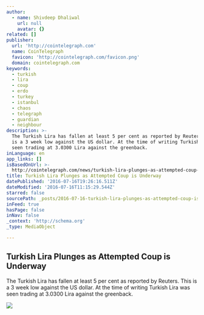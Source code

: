 ```yaml
---
author:
  - name: Shivdeep Dhaliwal
    url: null
    avatar: {}
related: []
publisher:
  url: 'http://cointelegraph.com'
  name: CoinTelegraph
  favicon: 'http://cointelegraph.com/favicon.png'
  domain: cointelegraph.com
keywords:
  - turkish
  - lira
  - coup
  - erdo
  - turkey
  - istanbul
  - chaos
  - telegraph
  - guardian
  - neighbour
description: >-
  The Turkish Lira has fallen at least 5 per cent as reported by Reuters. This
  is a 3 week low against the US dollar. At the time of writing Turkish Lira was
  seen trading at 3.0300 Lira against the greenback.
inLanguage: en
app_links: []
isBasedOnUrl: >-
  http://cointelegraph.com/news/turkish-lira-plunges-as-attempted-coup-is-underway
title: Turkish Lira Plunges as Attempted Coup is Underway
datePublished: '2016-07-16T19:26:16.511Z'
dateModified: '2016-07-16T11:15:29.544Z'
starred: false
sourcePath: _posts/2016-07-16-turkish-lira-plunges-as-attempted-coup-is-underway.md
inFeed: true
hasPage: false
inNav: false
_context: 'http://schema.org'
_type: MediaObject

---
```

<article style=""><h1>Turkish Lira Plunges as Attempted Coup is Underway</h1><p>The Turkish Lira has fallen at least 5 per cent as reported by Reuters. This is a 3 week low against the US dollar. At the time of writing Turkish Lira was seen trading at 3.0300 Lira against the greenback.</p><img src="https://cointelegraph.com/images/725_aHR0cDovL2NvaW50ZWxlZ3JhcGguY29tL3N0b3JhZ2UvdXBsb2Fkcy92aWV3L2EwOTgxYjVjYTJiY2QzMWQwODVkNDI1NDE5Mzc1ZTY1LmpwZw==.jpg" /></article>
